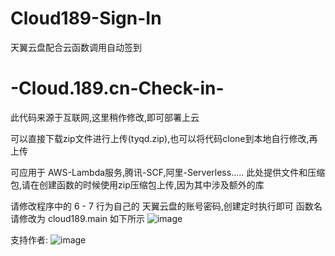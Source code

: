# Cloud189-Sign-In
天翼云盘配合云函数调用自动签到
# -Cloud.189.cn-Check-in-
此代码来源于互联网,这里稍作修改,即可部署上云

可以直接下载zip文件进行上传(tyqd.zip),也可以将代码clone到本地自行修改,再上传

可应用于  AWS-Lambda服务,腾讯-SCF,阿里-Serverless.....
此处提供文件和压缩包,请在创建函数的时候使用zip压缩包上传,因为其中涉及额外的库

请修改程序中的 6 - 7 行为自己的 天翼云盘的账号密码,创建定时执行即可
函数名请修改为 cloud189.main    如下所示 
![image](https://github.com/FingerSword/Cloud189-Sign-In/blob/master/Tencent.png) 

支持作者:
![image](https://github.com/FingerSword/Cloud189-Sign-In/blob/master/Support.jpg)
